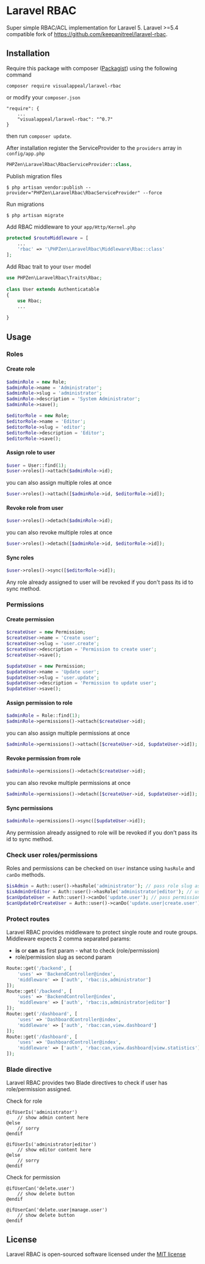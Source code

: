 # Laravel RBAC
Super simple RBAC/ACL implementation for Laravel 5. Laravel >=5.4 compatible fork of https://github.com/keepanitreel/laravel-rbac.

## Installation
Require this package with composer ([Packagist](https://packagist.org/packages/phpzen/laravel-rbac)) using the following command

```
composer require visualappeal/laravel-rbac
```

or modify your `composer.json`

```
"require": {
    ...
    "visualappeal/laravel-rbac": "^0.7"
}
```

then run `composer update`.

After installation register the ServiceProvider to the `providers` array in `config/app.php`

```php
PHPZen\LaravelRbac\RbacServiceProvider::class,
```

Publish migration files

```
$ php artisan vendor:publish --provider="PHPZen\LaravelRbac\RbacServiceProvider" --force
```

Run migrations

```
$ php artisan migrate
```

Add RBAC middleware to your `app/Http/Kernel.php`

```php
protected $routeMiddleware = [
    ...
    'rbac' => '\PHPZen\LaravelRbac\Middleware\Rbac::class'
];
```

Add Rbac trait to your `User` model

```php
use PHPZen\LaravelRbac\Traits\Rbac;
	
class User extends Authenticatable
{
    use Rbac;
    ...
	    
}
```

## Usage

### Roles

#### Create role

```php
$adminRole = new Role;
$adminRole->name = 'Administrator';
$adminRole->slug = 'administrator';
$adminRole->description = 'System Administrator';
$adminRole->save();

$editorRole = new Role;
$editorRole->name = 'Editor';
$editorRole->slug = 'editor';
$editorRole->description = 'Editor';
$editorRole->save();
```

#### Assign role to user
	
```php
$user = User::find(1);
$user->roles()->attach($adminRole->id);
```

you can also assign multiple roles at once

```php
$user->roles()->attach([$adminRole->id, $editorRole->id]);
```

#### Revoke role from user

```php
$user->roles()->detach($adminRole->id);
```

you can also revoke multiple roles at once

```php
$user->roles()->detach([$adminRole->id, $editorRole->id]);
```

#### Sync roles

```php
$user->roles()->sync([$editorRole->id]);
```

Any role already assigned to user will be revoked if you don't pass its id to sync method.

### Permissions

#### Create permission

```php
$createUser = new Permission;
$createUser->name = 'Create user';
$createUser->slug = 'user.create';
$createUser->description = 'Permission to create user';
$createUser->save();

$updateUser = new Permission;
$updateUser->name = 'Update user';
$updateUser->slug = 'user.update';
$updateUser->description = 'Permission to update user';
$updateUser->save();
```

#### Assign permission to role

```php
$adminRole = Role::find(1);
$adminRole->permissions()->attach($createUser->id);
```

you can also assign multiple permissions at once

```php
$adminRole->permissions()->attach([$createUser->id, $updateUser->id]);
```

#### Revoke permission from role

```php
$adminRole->permissions()->detach($createUser->id);
```

you can also revoke multiple permissions at once

```php
$adminRole->permissions()->detach([$createUser->id, $updateUser->id]);
```

#### Sync permissions

```php
$adminRole->permissions()->sync([$updateUser->id]);
```

Any permission already assigned to role will be revoked if you don't pass its id to sync method.

### Check user roles/permissions

Roles and permissions can be checked on `User` instance using `hasRole` and `canDo` methods.

```php
$isAdmin = Auth::user()->hasRole('administrator'); // pass role slug as parameter
$isAdminOrEditor = Auth::user()->hasRole('administrator|editor'); // using OR operator
$canUpdateUser = Auth::user()->canDo('update.user'); // pass permission slug as parameter
$canUpdateOrCreateUser = Auth::user()->canDo('update.user|create.user'); // using OR operator
```

### Protect routes

Laravel RBAC provides middleware to protect single route and route groups. Middleware expects 2 comma separated params: 
- **is** or **can** as first param - what to check (role/permission)
- role/permission slug as second param

```php
Route::get('/backend', [
    'uses' => 'BackendController@index',
    'middleware' => ['auth', 'rbac:is,administrator']
]);
Route::get('/backend', [
    'uses' => 'BackendController@index',
    'middleware' => ['auth', 'rbac:is,administrator|editor']
]);
Route::get('/dashboard', [
    'uses' => 'DashboardController@index',
    'middleware' => ['auth', 'rbac:can,view.dashboard']
]);
Route::get('/dashboard', [
    'uses' => 'DashboardController@index',
    'middleware' => ['auth', 'rbac:can,view.dashboard|view.statistics']
]);
```

### Blade directive

Laravel RBAC provides two Blade directives to check if user has role/permission assigned.

Check for role

```
@ifUserIs('administrator')
    // show admin content here
@else
    // sorry
@endif

@ifUserIs('administrator|editor')
    // show editor content here
@else
    // sorry
@endif
```

Check for permission

```
@ifUserCan('delete.user')
    // show delete button
@endif

@ifUserCan('delete.user|manage.user')
    // show delete button
@endif
```

## License

Laravel RBAC is open-sourced software licensed under the [MIT license](http://opensource.org/licenses/MIT)
